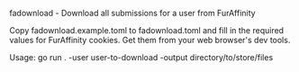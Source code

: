 fadownload - Download all submissions for a user from FurAffinity

Copy fadownload.example.toml to fadownload.toml and fill in the required values for FurAffinity cookies. Get them from your web browser's dev tools.

Usage:
go run . -user user-to-download -output directory/to/store/files
